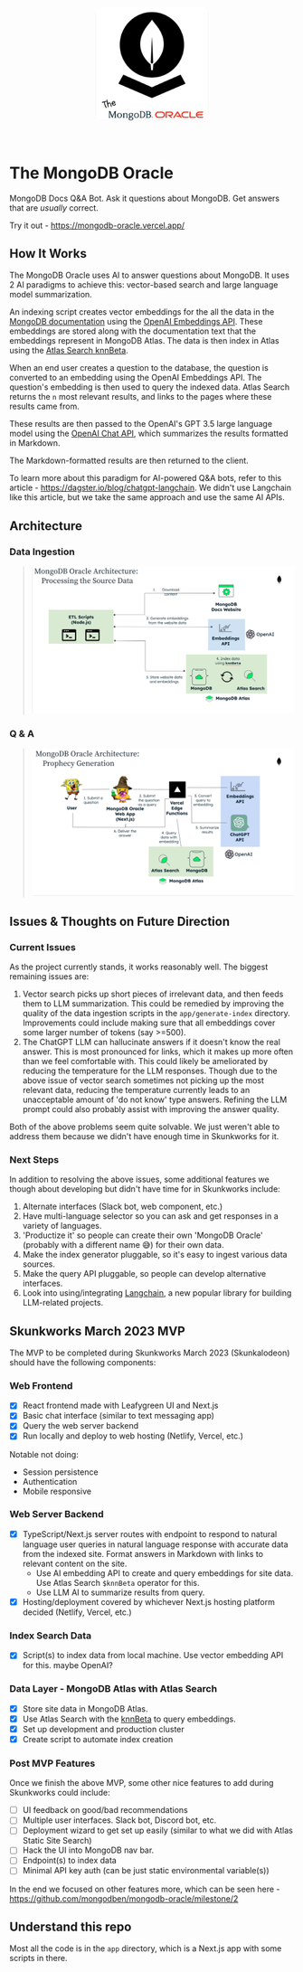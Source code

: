 <div style="display: flex; flex-direction: column; align-items: center;">
<a alt="Nx logo" href="https://nx.dev" target="_blank" rel="noreferrer"><img src="assets/mongodb-oracle-logo.png" width="200" style="border-radius: 12px;"></a>
<br/>
<br/>
</div>

# The MongoDB Oracle

MongoDB Docs Q&A Bot. Ask it questions about MongoDB. Get answers that are _usually_ correct.

Try it out - <https://mongodb-oracle.vercel.app/>

## How It Works

The MongoDB Oracle uses AI to answer questions about MongoDB. It uses 2 AI paradigms to achieve this:
vector-based search and large language model summarization.

An indexing script creates vector embeddings for
the all the data in the [MongoDB documentation](https://mongodb.com/docs)
using the [OpenAI Embeddings API](https://platform.openai.com/docs/guides/embeddings).
These embeddings are stored along with the documentation text that the embeddings
represent in MongoDB Atlas. The data is then index in Atlas using the
[Atlas Search knnBeta](https://www.mongodb.com/docs/atlas/atlas-search/knn-beta/).

When an end user creates a question to the database, the question is converted
to an embedding using the OpenAI Embeddings API. The question's embedding is
then used to query the indexed data. Atlas Search returns the `n` most relevant results,
and links to the pages where these results came from.

These results are then passed to the OpenAI's GPT 3.5 large language model
using the [OpenAI Chat API](https://platform.openai.com/docs/api-reference/chat),
which summarizes the results formatted in Markdown.

The Markdown-formatted results are then returned to the client.

To learn more about this paradigm for AI-powered Q&A bots, refer to this article -
<https://dagster.io/blog/chatgpt-langchain>. We didn't use Langchain like this article,
but we take the same approach and use the same AI APIs.

## Architecture

### Data Ingestion

> ![etl data ingestion](assets/etl-architecture.png)

### Q & A

> ![Q and A ingestion](assets/q-a-architecture.png)

## Issues & Thoughts on Future Direction

### Current Issues

As the project currently stands, it works reasonably well. The biggest remaining issues are:

1. Vector search picks up short pieces of irrelevant data, and then feeds them to
   LLM summarization. This could be remedied by improving the quality of the data
   ingestion scripts in the `app/generate-index` directory. Improvements could include
   making sure that all embeddings cover some larger number of tokens (say >=500).
1. The ChatGPT LLM can hallucinate answers if it doesn't know the real answer.
   This is most pronounced for links, which it makes up more often than we feel
   comfortable with. This could likely be ameliorated by reducing the temperature
   for the LLM responses. Though due to the above issue of vector search sometimes
   not picking up the most relevant data, reducing the temperature currently leads
   to an unacceptable amount of 'do not know' type answers. Refining the LLM prompt
   could also probably assist with improving the answer quality.

Both of the above problems seem quite solvable. We just weren't able to address
them because we didn't have enough time in Skunkworks for it.

### Next Steps

In addition to resolving the above issues, some additional features we though about
developing but didn't have time for in Skunkworks include:

1. Alternate interfaces (Slack bot, web component, etc.)
1. Have multi-language selector so you can ask and get responses in a variety of languages.
1. 'Productize it' so people can create their own 'MongoDB Oracle'
   (probably with a different name 😅) for their own data.
1. Make the index generator pluggable, so it's easy to ingest various data sources.
1. Make the query API pluggable, so people can develop alternative interfaces.
1. Look into using/integrating [Langchain](https://github.com/hwchase17/langchain),
   a new popular library for building LLM-related projects.

## Skunkworks March 2023 MVP

The MVP to be completed during Skunkworks March 2023 (Skunkalodeon) should have the following components:

### Web Frontend

- [x] React frontend made with Leafygreen UI and Next.js
- [x] Basic chat interface (similar to text messaging app)
- [x] Query the web server backend
- [x] Run locally and deploy to web hosting (Netlify, Vercel, etc.)

Notable not doing:

- Session persistence
- Authentication
- Mobile responsive

### Web Server Backend

- [x] TypeScript/Next.js server routes with endpoint to respond to natural language user queries in natural language response
      with accurate data from the indexed site. Format answers in Markdown with links to relevant content on the site.
  - Use AI embedding API to create and query embeddings for site data. Use Atlas Search `$knnBeta` operator for this.
  - Use LLM AI to summarize results from query.
- [x] Hosting/deployment covered by whichever Next.js hosting platform decided (Netlify, Vercel, etc.)

### Index Search Data

- [x] Script(s) to index data from local machine. Use vector embedding API for this. maybe OpenAI?

### Data Layer - MongoDB Atlas with Atlas Search

- [x] Store site data in MongoDB Atlas.
- [x] Use Atlas Search with the [knnBeta](https://www.mongodb.com/docs/atlas/atlas-search/knn-beta/) to query embeddings.
- [x] Set up development and production cluster
- [x] Create script to automate index creation

### Post MVP Features

Once we finish the above MVP, some other nice features to add during Skunkworks could include:

- [ ] UI feedback on good/bad recommendations
- [ ] Multiple user interfaces. Slack bot, Discord bot, etc.
- [ ] Deployment wizard to get set up easily (similar to what we did with Atlas Static Site Search)
- [ ] Hack the UI into MongoDB nav bar.
- [ ] Endpoint(s) to index data
- [ ] Minimal API key auth (can be just static environmental variable(s))

In the end we focused on other features more, which can be seen here -
<https://github.com/mongodben/mongodb-oracle/milestone/2>

## Understand this repo

Most all the code is in the `app` directory, which is a Next.js app with some scripts in there.

